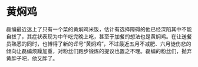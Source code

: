 # 黄焖鸡

磊编最近迷上了只有一个菜的黄焖鸡米饭，估计有选择障碍的他已经深陷其中不能自拔了，其症状表现为中午吃完晚上吃，甚至于加餐的想法也是黄焖鸡。在让送餐员熟悉的同时，也博得了新的诨号“黄焖鸡”，不过最近五月不减肥、六月徒伤悲的倾向让磊编烦躁加重，对粉丝们跑步锻炼的提议也置之不理。磊编的粉丝们，抛弃黄胖子吧，他又胖了。